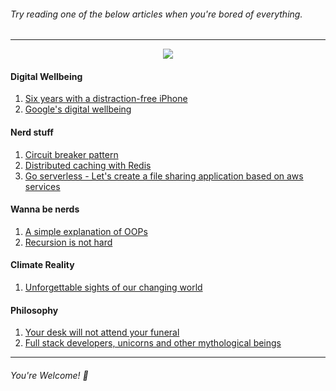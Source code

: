 ###### Try reading one of the below articles when you're bored of everything.
---------------------
<p align="center">
<img src="https://ci4.googleusercontent.com/proxy/yOBwdsWDo0FpfFEnDYizoCdEz2CEPU-sncAOd5UA0uToNEUCckLQTz8qVF4G7cr6iDP4EDvssWmF-8c5cQyiu0iXgczQFBYmQ0q89G7Vj5c_X8fHv8EzmVAuY4FC1r_fCkBvCpRwu32wQMJmm_kHAHW_bLzvXCOBFa2DQds=s0-d-e1-ft#https://gallery.mailchimp.com/65bd5a1857b73643aad556093/images/1f3a8645-c856-4427-acc7-bd1df9833c87.gif">
</p>

#### Digital Wellbeing

1. [Six years with a distraction-free iPhone](https://medium.com/s/story/six-years-with-a-distraction-free-iphone-8cf5eb4f97e3)
2. [Google's digital wellbeing](https://www.androidcentral.com/googles-digital-wellbeing)

#### Nerd stuff

1. [Circuit breaker pattern](https://medium.com/@jegasingamjeyanthasingam/circuit-breaker-pattern-for-microservices-eb71569dc44d)
2. [Distributed caching with Redis](https://gautamdhameja.com/distributed-caching-with-redis-17e565ee71d8)
3. [Go serverless - Let's create a file sharing application based on aws services](https://medium.com/proud2becloud/go-serverless-lets-create-a-file-sharing-application-based-on-aws-services-f2827bacc7b0)

#### Wanna be nerds

1. [A simple explanation of OOPs](https://medium.com/@richardeng/a-simple-explanation-of-oop-46a156581214)
2. [Recursion is not hard](https://medium.freecodecamp.org/recursion-is-not-hard-858a48830d83)

#### Climate Reality

1. [Unforgettable sights of our changing world](https://nexusmedianews.com/unforgettable-sights-of-our-changing-world-2df468c71de)

#### Philosophy

1. [Your desk will not attend your funeral](https://medium.com/personal-growth/your-desk-will-not-attend-your-funeral-779515a81dd3)
2. [Full stack developers, unicorns and other mythological beings](https://medium.com/datadriveninvestor/full-stack-developers-unicorns-and-other-mythological-beings-297265ba9a15)

---------------------

###### You're Welcome! :green_heart:
